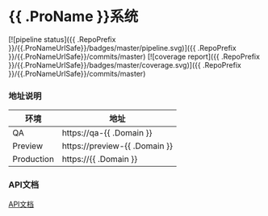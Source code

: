 {{ .ProName }}系统
==================

[![pipeline status]({{ .RepoPrefix }}/{{.ProNameUrlSafe}}/badges/master/pipeline.svg)]({{ .RepoPrefix }}/{{.ProNameUrlSafe}}/commits/master)
[![coverage report]({{ .RepoPrefix }}/{{.ProNameUrlSafe}}/badges/master/coverage.svg)]({{ .RepoPrefix }}/{{.ProNameUrlSafe}}/commits/master)

### 地址说明
| 环境         | 地址                                 |
| ------------ | ------------------------------------ |
| QA           | https://qa-{{ .Domain }}             |
| Preview      | https://preview-{{ .Domain }}        |
| Production   | https://{{ .Domain }}                |

### API文档
[API文档](./src/docs/apis)
